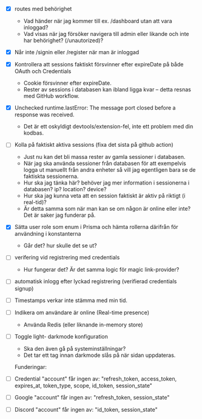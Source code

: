 - [x] routes med behörighet

  - Vad händer när jag kommer till ex. /dashboard utan att vara inloggad?
  - Vad visas när jag försöker navigera till admin eller likande och inte har behörighet? (/unautorized)?

- [x] Når inte /signin eller /register när man är inloggad
- [x] Kontrollera att sessions faktiskt försvinner efter expireDate på både OAuth och Credentials

  - Cookie försvinner efter expireDate.
  - Rester av sessions i databasen kan ibland ligga kvar – detta resnas med GitHub workflow.

- [x] Unchecked runtime.lastError: The message port closed before a response was received.

  - Det är ett oskyldigt devtools/extension-fel, inte ett problem med din kodbas.

- [ ] Kolla på faktiskt aktiva sessions (fixa det sista på github action)

  - Just nu kan det bli massa rester av gamla sessioner i databasen.
  - När jag ska använda sessioner från databasen för att exempelvis logga ut manuellt från andra enheter så vill jag egentligen bara se de faktiskta sessionerna.
  - Hur ska jag tänka här? behöver jag mer information i sessionerna i databasen? ip? location? device?
  - Hur ska jag kunna veta att en session faktiskt är aktiv på riktigt (i real-tid)?
  - Är detta samma som när man kan se om någon är online eller inte? Det är saker jag funderar på.

- [x] Sätta user role som enum i Prisma och hämta rollerna därifrån för användning i konstanterna

  - Går det? hur skulle det se ut?

- [ ] verifering vid registrering med credentials

  - Hur fungerar det? Är det samma logic för magic link-provider?

- [ ] automatisk inlogg efter lyckad registrering (verifierad credentials signup)
- [ ] Timestamps verkar inte stämma med min tid.
- [ ] Indikera om användare är online (Real-time presence)

  - Använda Redis (eller liknande in-memory store)

- [ ] Toggle light- darkmode konfiguration

  - Ska den även gå på systeminställningar?
  - Det tar ett tag innan darkmode slås på när sidan uppdateras.

  Funderingar:

- [ ] Credential "account" får ingen av: "refresh_token, access_token, expires_at, token_type, scope, id_token, session_state"
- [ ] Google "account" får ingen av: "refresh_token, session_state"
- [ ] Discord "account" får ingen av: "id_token, session_state"
